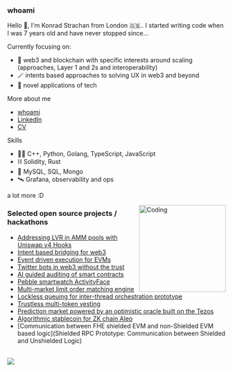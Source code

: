### whoami
Hello 👋, I'm Konrad Strachan from London 🇬🇧.. I started writing code when I was 7 years old and have never stopped since...

Currently focusing on:
* 🔮 web3 and blockchain with specific interests around scaling (approaches, Layer 1 and 2s and interoperability)
* 🪄 intents based approaches to solving UX in web3 and beyond
* 🚀 novel applications of tech

More about me
* [whoami](https://konradstrachan.github.io)
* [LinkedIn](https://www.linkedin.com/in/konrad-strachan/)
* [CV](https://github.com/konradstrachan/konradstrachan.github.io/blob/master/Konrad%20Strachan%20CV%202023.pdf)

Skills
* 👨‍💻 C++, Python, Golang, TypeScript, JavaScript
* ⛓️ Solidity, Rust
* 💽 MySQL, SQL, Mongo
* 🛰️ Grafana, observability and ops

a lot more :D

<img align="right" alt="Coding" width="200px" src="https://github.com/konradstrachan/konradstrachan/assets/21056525/5f255abd-f247-4298-bc00-52699acade78">

### Selected open source projects / hackathons

* [Addressing LVR in AMM pools with Uniswap v4 Hooks](https://github.com/LVooooors/ETHGlobalLondon)
* [Intent based bridging for web3](https://github.com/konradstrachan/ethistanbulhackathon2023) 
* [Event driven execution for EVMs](https://github.com/konradstrachan/ethparishackathon23) 
* [Twitter bots in web3 without the trust](https://github.com/konradstrachan/superhackhackathon23)
* [AI guided auditing of smart contracts](https://github.com/konradstrachan/ethpraguehackathon23)
* [Pebble smartwatch ActivityFace](https://github.com/konradstrachan/Pebble_ActivityWatchFace) 
* [Multi-market limit order matching engine](https://github.com/konradstrachan/MatchingEngine) 
* [Lockless queuing for inter-thread orchestration prototype](https://github.com/konradstrachan/workload_cpp)
* [Trustless multi-token vesting](https://github.com/konradstrachan/ethdamhackathon23) 
* [Prediction market powered by an optimistic oracle built on the Tezos](https://github.com/konradstrachan/ethlondonhackathon2023)
* [Algorithmic stablecoin for ZK chain Aleo](https://github.com/konradstrachan/devconnect2023aleohackathon)
* [Communication between FHE shielded EVM and non-Shielded EVM based logic](Shielded RPC Prototype: Communication between Shielded and Unshielded Logic)

<br/>

<a href="https://github.com/konradstrachan/konradstrachan">
  <img align="center" src="https://github-readme-stats.vercel.app/api/top-langs/?username=konradstrachan&hide=java,html,tex,c&title_color=ffffff&text_color=c9cacc&icon_color=2bbc8a&bg_color=1d1f21&langs_count=3" />
</a>

<!--
**konradstrachan/konradstrachan** is a ✨ _special_ ✨ repository because its `README.md` (this file) appears on your GitHub profile.

Here are some ideas to get you started:

- 🔭 I’m currently working on ...
- 🌱 I’m currently learning ...
- 👯 I’m looking to collaborate on ...
- 🤔 I’m looking for help with ...
- 💬 Ask me about ...
- 📫 How to reach me: ...
- 😄 Pronouns: ...
- ⚡ Fun fact: ...
-->

